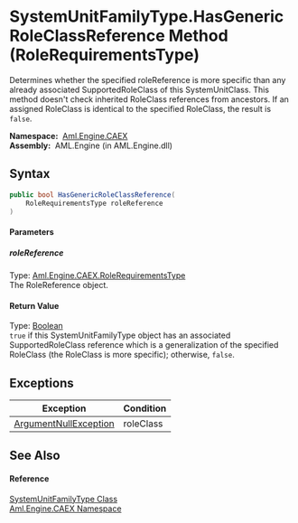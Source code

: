 SystemUnitFamilyType.HasGenericRoleClassReference Method (RoleRequirementsType)
===============================================================================
Determines whether the specified roleReference is more specific than any already associated SupportedRoleClass of this SystemUnitClass. This method doesn't check inherited RoleClass references from ancestors. If an assigned RoleClass is identical to the specified RoleClass, the result is `false`.

  **Namespace:**  [Aml.Engine.CAEX][1]  
  **Assembly:**  AML.Engine (in AML.Engine.dll)

Syntax
------

```csharp
public bool HasGenericRoleClassReference(
	RoleRequirementsType roleReference
)
```

#### Parameters

##### *roleReference*
Type: [Aml.Engine.CAEX.RoleRequirementsType][2]  
The RoleReference object.

#### Return Value
Type: [Boolean][3]  
`true` if this SystemUnitFamilyType object has an associated SupportedRoleClass reference which is a generalization of the specified RoleClass (the RoleClass is more specific); otherwise, `false`. 

Exceptions
----------

Exception                  | Condition 
-------------------------- | --------- 
[ArgumentNullException][4] | roleClass 


See Also
--------

#### Reference
[SystemUnitFamilyType Class][5]  
[Aml.Engine.CAEX Namespace][1]  

[1]: ../README.md
[2]: ../RoleRequirementsType/README.md
[3]: https://docs.microsoft.com/dotnet/api/system.boolean
[4]: https://docs.microsoft.com/dotnet/api/system.argumentnullexception
[5]: README.md
[6]: https://www.automationml.org
[7]: ../../icons/logoShade.png